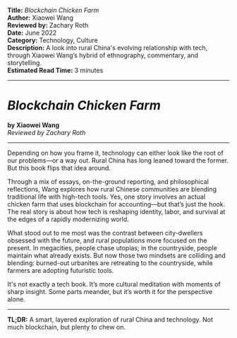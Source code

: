 **Title:** _Blockchain Chicken Farm_  
**Author:** Xiaowei Wang  
**Reviewed by:** Zachary Roth  
**Date:** June 2022  
**Category:** Technology, Culture  
**Description:** A look into rural China's evolving relationship with tech, through Xiaowei Wang’s hybrid of ethnography, commentary, and storytelling.  
**Estimated Read Time:** 3 minutes

---

# _Blockchain Chicken Farm_

**by Xiaowei Wang**  
_Reviewed by Zachary Roth_

---

Depending on how you frame it, technology can either look like the root of our problems—or a way out. Rural China has long leaned toward the former. But this book flips that idea around.

Through a mix of essays, on-the-ground reporting, and philosophical reflections, Wang explores how rural Chinese communities are blending traditional life with high-tech tools. Yes, one story involves an actual chicken farm that uses blockchain for accounting—but that’s just the hook. The real story is about how tech is reshaping identity, labor, and survival at the edges of a rapidly modernizing world.

What stood out to me most was the contrast between city-dwellers obsessed with the future, and rural populations more focused on the present. In megacities, people chase utopias; in the countryside, people maintain what already exists. But now those two mindsets are colliding and blending: burned-out urbanites are retreating to the countryside, while farmers are adopting futuristic tools.

It's not exactly a tech book. It’s more cultural meditation with moments of sharp insight. Some parts meander, but it’s worth it for the perspective alone.

---

**TL;DR:** A smart, layered exploration of rural China and technology. Not much blockchain, but plenty to chew on.
